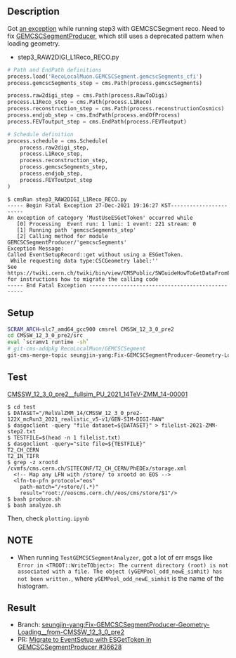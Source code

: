 ## Description
Got [an exception](https://github.com/cms-sw/cmssw/blob/master/FWCore/Framework/src/EventSetupRecord.cc#L134-L140) while running step3 with GEMCSCSegment reco. Need to fix [GEMCSCSegmentProducer](https://github.com/cms-sw/cmssw/blob/master/RecoLocalMuon/GEMCSCSegment/plugins/GEMCSCSegmentProducer.cc#L39-L46), which still uses a deprecated pattern when loading geometry. 

* step3_RAW2DIGI_L1Reco_RECO.py
```python
# Path and EndPath definitions
process.load('RecoLocalMuon.GEMCSCSegment.gemcscSegments_cfi')
process.gemcscSegments_step = cms.Path(process.gemcscSegments)

process.raw2digi_step = cms.Path(process.RawToDigi)
process.L1Reco_step = cms.Path(process.L1Reco)
process.reconstruction_step = cms.Path(process.reconstructionCosmics)
process.endjob_step = cms.EndPath(process.endOfProcess)
process.FEVToutput_step = cms.EndPath(process.FEVToutput)

# Schedule definition
process.schedule = cms.Schedule(
    process.raw2digi_step,
    process.L1Reco_step,
    process.reconstruction_step,
    process.gemcscSegments_step,
    process.endjob_step,
    process.FEVToutput_step
)
```

```console
$ cmsRun step3_RAW2DIGI_L1Reco_RECO.py
----- Begin Fatal Exception 27-Dec-2021 19:16:27 KST-----------------------
An exception of category 'MustUseESGetToken' occurred while
   [0] Processing  Event run: 1 lumi: 1 event: 221 stream: 0
   [1] Running path 'gemcscSegments_step'
   [2] Calling method for module GEMCSCSegmentProducer/'gemcscSegments'
Exception Message:
Called EventSetupRecord::get without using a ESGetToken.
 While requesting data type:CSCGeometry label:''
See https://twiki.cern.ch/twiki/bin/view/CMSPublic/SWGuideHowToGetDataFromES
for instructions how to migrate the calling code
----- End Fatal Exception -------------------------------------------------
```

## Setup
```bash
SCRAM_ARCH=slc7_amd64_gcc900 cmsrel CMSSW_12_3_0_pre2
cd CMSSW_12_3_0_pre2/src
eval `scramv1 runtime -sh`
# git-cms-addpkg RecoLocalMuon/GEMCSCSegment
git-cms-merge-topic seungjin-yang:Fix-GEMCSCSegmentProducer-Geometry-Loading__from-CMSSW_12_3_0_pre2
```

## Test
[CMSSW_12_3_0_pre2__fullsim_PU_2021_14TeV-ZMM_14-00001](https://cms-pdmv.cern.ch/relval/relvals?prepid=CMSSW_12_3_0_pre2__fullsim_PU_2021_14TeV-ZMM_14-00001&shown=1023&page=0&limit=50)

```console
$ cd test
$ DATASET="/RelValZMM_14/CMSSW_12_3_0_pre2-122X_mcRun3_2021_realistic_v5-v1/GEN-SIM-DIGI-RAW"
$ dasgoclient -query "file dataset=${DATASET}" > filelist-2021-ZMM-step2.txt
$ TESTFILE=$(head -n 1 filelist.txt) 
$ dasgoclient -query="site file=${TESTFILE}"
T2_CH_CERN
T2_IN_TIFR
$ grep -z xrootd /cvmfs/cms.cern.ch/SITECONF/T2_CH_CERN/PhEDEx/storage.xml
  <!-- Map any LFN with /store/ to xrootd on EOS -->
  <lfn-to-pfn protocol="eos"
    path-match="/+store/(.*)"
    result="root://eoscms.cern.ch//eos/cms/store/$1"/>
$ bash produce.sh 
$ bash analyze.sh
```
Then, check `plotting.ipynb`

## NOTE
- When running `TestGEMCSCSegmentAnalyzer`, got a lot of err msgs like `Error in <TROOT::WriteTObject>: The current directory (root) is not associated with a file. The object (yGEMPool_odd_newE_simhit) has not been written.`, where `yGEMPool_odd_newE_simhit` is the name of the histogram.

## Result
- Branch: [seungjin-yang:Fix-GEMCSCSegmentProducer-Geometry-Loading__from-CMSSW_12_3_0_pre2](https://github.com/seungjin-yang/cmssw/tree/Fix-GEMCSCSegmentProducer-Geometry-Loading__from-CMSSW_12_3_0_pre2)
- PR: [Migrate to EventSetup with ESGetToken in GEMCSCSegmentProducer #36628](https://github.com/cms-sw/cmssw/pull/36628)
